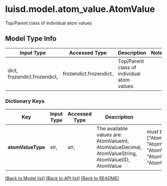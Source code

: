 # luisd.model.atom_value.AtomValue

Top/Parent class of individual atom values

## Model Type Info
Input Type | Accessed Type | Description | Notes
------------ | ------------- | ------------- | -------------
dict, frozendict.frozendict,  | frozendict.frozendict,  | Top/Parent class of individual atom values | 

### Dictionary Keys
Key | Input Type | Accessed Type | Description | Notes
------------ | ------------- | ------------- | ------------- | -------------
**atomValueType** | str,  | str,  | The available values are: AtomValueInt, AtomValueDecimal, AtomValueString, AtomValue0D, AtomValue | must be one of ["AtomValueInt", "AtomValueDecimal", "AtomValueString", "AtomValue0D", "AtomValue", ] 

[[Back to Model list]](../../README.md#documentation-for-models) [[Back to API list]](../../README.md#documentation-for-api-endpoints) [[Back to README]](../../README.md)

